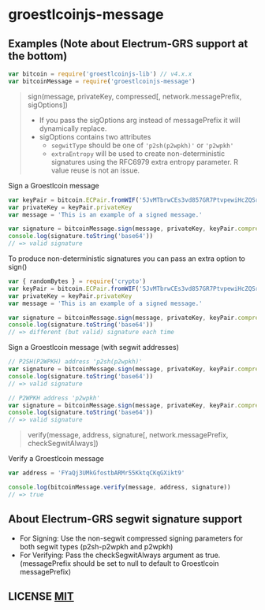 # groestlcoinjs-message

## Examples (Note about Electrum-GRS support at the bottom)

``` javascript
var bitcoin = require('groestlcoinjs-lib') // v4.x.x
var bitcoinMessage = require('groestlcoinjs-message')
```

> sign(message, privateKey, compressed[, network.messagePrefix, sigOptions])
> - If you pass the sigOptions arg instead of messagePrefix it will dynamically replace.
> - sigOptions contains two attributes
>   - `segwitType` should be one of `'p2sh(p2wpkh)'` or `'p2wpkh'`
>   - `extraEntropy` will be used to create non-deterministic signatures using the RFC6979 extra entropy parameter. R value reuse is not an issue.

Sign a Groestlcoin message
``` javascript
var keyPair = bitcoin.ECPair.fromWIF('5JvMTbrwCEs3vd857GR7PtvpewiHcZQSro7eaqJodmr5Ygddtwk')
var privateKey = keyPair.privateKey
var message = 'This is an example of a signed message.'

var signature = bitcoinMessage.sign(message, privateKey, keyPair.compressed)
console.log(signature.toString('base64'))
// => valid signature
```

To produce non-deterministic signatures you can pass an extra option to sign()
``` javascript
var { randomBytes } = require('crypto')
var keyPair = bitcoin.ECPair.fromWIF('5JvMTbrwCEs3vd857GR7PtvpewiHcZQSro7eaqJodmr5Ygddtwk')
var privateKey = keyPair.privateKey
var message = 'This is an example of a signed message.'

var signature = bitcoinMessage.sign(message, privateKey, keyPair.compressed, { extraEntropy: randomBytes(32) })
console.log(signature.toString('base64'))
// => different (but valid) signature each time
```

Sign a Groestlcoin message (with segwit addresses)
``` javascript
// P2SH(P2WPKH) address 'p2sh(p2wpkh)'
var signature = bitcoinMessage.sign(message, privateKey, keyPair.compressed, { segwitType: 'p2sh(p2wpkh)' })
console.log(signature.toString('base64'))
// => valid signature

// P2WPKH address 'p2wpkh'
var signature = bitcoinMessage.sign(message, privateKey, keyPair.compressed, { segwitType: 'p2wpkh' })
console.log(signature.toString('base64'))
// => valid signature
```

> verify(message, address, signature[, network.messagePrefix, checkSegwitAlways])

Verify a Groestlcoin message
``` javascript
var address = 'FYaQj3UMkGfostbARMr55KktqCKqGXikt9'

console.log(bitcoinMessage.verify(message, address, signature))
// => true
```

## About Electrum-GRS segwit signature support

- For Signing: Use the non-segwit compressed signing parameters for both segwit types (p2sh-p2wpkh and p2wpkh)
- For Verifying: Pass the checkSegwitAlways argument as true. (messagePrefix should be set to null to default to Groestlcoin messagePrefix)

## LICENSE [MIT](LICENSE)
